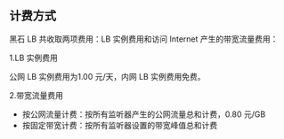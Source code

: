 ## 计费方式
黑石 LB 共收取两项费用：LB 实例费用和访问 Internet 产生的带宽流量费用：

1.LB 实例费用

公网 LB 实例费用为1.00 元/天，内网 LB 实例费用免费。

2.带宽流量费用

* 按公网流量计费：按所有监听器产生的公网流量总和计费，0.80 元/GB
* 按固定带宽计费：按所有监听器设置的带宽峰值总和计费
